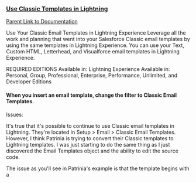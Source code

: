 ### [Use Classic Templates in Lightning](https://help.salesforce.com/articleView?id=classic_templates_in_lightning.htm&type=5)

[Parent Link to Documentation](https://help.salesforce.com/articleView?id=email_templates_lightning_parent.htm&type=5)

Use Your Classic Email Templates in Lightning Experience
Leverage all the work and planning that went into your Salesforce Classic email templates by using the same templates in Lightning Experience. You can use your Text, Custom HTML, Letterhead, and Visualforce email templates in Lightning Experience.

REQUIRED EDITIONS
Available in: Lightning Experience
Available in: Personal, Group, Professional, Enterprise, Performance, Unlimited, and Developer Editions


#### When you insert an email template, change the filter to Classic Email Templates.


Issues:

It's true that it's possible to continue to use Classic email templates in Lightning. They're located in Setup > Email > Classic Email Templates. However, I think Patrinia is trying to convert their Classic templates to Lightning templates. I was just starting to do the same thing as I just discovered the Email Templates object and the ability to edit the source code.

The issue as you'll see in Patrinia's example is that the template begins with a <style> section. Lightning currently indicates that it doesn't support predefined styles and probably only permits in-line styles. This is a no-go for most of our templates, too, because we rely on the ability to custom design some elements of our emails, at least for the recipients whose email clients support it.

We may need to migrate this inquiry to an Idea to get more attention.

This sort of thing in the template:

'<style type="text/css">   
    #outlook a{padding:0;} /* Force Outlook to provide a "view in browser" button. */
    /* Resets: see reset.css for details */
    .ReadMsgBody { width: 100%; background-color: #ebebeb;}
    .ExternalClass {width: 100%; background-color: #ebebeb;}
    .ExternalClass, .ExternalClass p, .ExternalClass span, .ExternalClass font, .ExternalClass td, .ExternalClass div {line-height:100%;}
    body {-webkit-text-size-adjust:none; -ms-text-size-adjust:none;}
    body {margin:0; padding:0;}
    table {border-spacing:0;}
    table td {border-collapse:separate;}
     /*table.container{border:1px solid #dddddd;}*/ /* Remove star and slash from either side to add border*/
    .yshortcuts a {border-bottom: none !important;}'
 
 Is not allowed.  The new Lightning Templates do not allow the <Style> element.  It's currently a requested feature.
  
  See:  https://success.salesforce.com/answers?id=9063A000000pRUFQA2
  
 [Considerations for Using Classic Templates in Lightning](https://help.salesforce.com/articleView?id=classic_templates_in_lightning_considerations.htm&type=5)
 
#### When using Classic email templates in Lightning Experience, keep these considerations in mind.

REQUIRED EDITIONS
Available in: Lightning Experience
Available in: Personal, Group, Professional, Enterprise, Performance, Unlimited, and Developer Editions

The Lightning Email action layout must include the EmailTemplate field to display Classic email templates. The field is added by default to all Lightning Email action layouts.
To edit Classic email templates, use Classic Email Templates in Setup.

Externally linked CSS files are not supported. Although the CSS resource is displayed in the preview section in a Classic email template, most email clients don’t support externally linked CSS files.

##### Attachments
When sending an email that includes an email template, attachments from Classic email templates are read-only. Download an attachment to verify the content.
To change the attachments that are part of a Salesforce Classic email template, use Setup.
You can add an attachment to text, custom HTML, and letterhead email templates.
Note
NOTE The attachment must be in Salesforce Files.
You can't forward an attachment if:
The email is sent or received in Salesforce Classic
The email attachment is part of a Classic email template and the email is sent using Lightning email actions

##### Merge Fields
Merge fields in the email template are resolved when the template is inserted, based on the values in the Recipient and Related To fields. If you change the Recipient and Related To values after you insert the template, the email content doesn’t update.
Note
NOTE You don’t need to preview the template to see how it looks after the fields have merged.
You can’t add, edit, or remove merge fields using the merge field modal picklist.
Unresolved merge fields are blanked out when the template is inserted.
Text Email Templates
You can edit both the subject and the body.

##### Custom HTML Email Templates
The behavior is the same as it is in Salesforce Classic.

You can’t edit the subject or body.
You can’t pop out the email composer. The email must remain in docked mode.

##### Letterhead Email Templates
The behavior is the same as it is in Salesforce Classic.

You can edit the subject.
You can’t edit the header and footer.
Locked template sections remain locked and can’t be edited.

##### Visualforce Email Templates
The template is read-only.
Templates are sent with their dynamic and static attachments.
As with other email template attachments, dynamic attachments are in read-only mode and can’t be removed.
